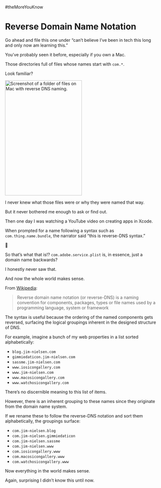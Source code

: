 #theMoreYouKnow

# Reverse Domain Name Notation

Go ahead and file this one under “can’t believe I’ve been in tech this long and only now am learning this.”

You’ve probably seen it before, especially if you own a Mac.

Those directories full of files whose names start with `com.*`.

Look familiar?

<img src="https://cdn.jim-nielsen.com/blog/2021/reverse-dns-syntax.png" alt="Screenshot of a folder of files on Mac with reverse DNS naming." width="253" height="379" />

I never knew what those files were or why they were named that way.

But it never bothered me enough to ask or find out.

Then one day I was watching a YouTube video on creating apps in Xcode. 

When prompted for a name following a syntax such as `com.thing.name.bundle`, the narrator said “this is reverse-DNS syntax.”

🤯

So that’s what that is!? `com.adobe.service.plist` is, in essence, just a domain name backwards? 

I honestly never saw that.

And now the whole world makes sense.

From [Wikipedia](https://en.wikipedia.org/wiki/Reverse_domain_name_notation):

> Reverse domain name notation (or reverse-DNS) is a naming convention for components, packages, types or file names used by a programming language, system or framework

The syntax is useful because the ordering of the named components gets reversed, surfacing the logical groupings inherent in the designed structure of DNS.

For example, imagine a bunch of my web properties in a list sorted alphabetically:

- `blog.jim-nielsen.com`
- `gimmiedaticon.jim-nielsen.com`
- `sassme.jim-nielsen.com`
- `www.iosicongallery.com`
- `www.jim-nielsen.com`
- `www.macosicongallery.com`
- `www.watchosicongallery.com`

There’s no discernible meaning to this list of items.

However, there is an inherent grouping to these names since they originate from the domain name system.

If we rename these to follow the reverse-DNS notation and sort them alphabetically, the groupings surface:

- `com.jim-nielsen.blog`
- `com.jim-nielsen.gimmiedaticon`
- `com.jim-nielsen.sassme`
- `com.jim-nielsen.www`
- `com.iosicongallery.www`
- `com.macosicongallery.www`
- `com.watchosicongallery.www`

Now everything in the world makes sense.

Again, surprising I didn’t know this until now.
